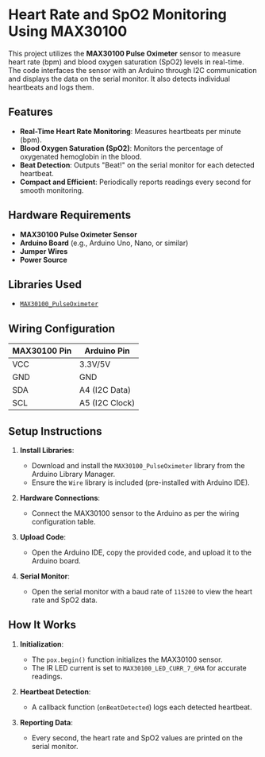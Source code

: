 # Heart Rate and SpO2 Monitoring Using MAX30100

This project utilizes the **MAX30100 Pulse Oximeter** sensor to measure heart rate (bpm) and blood oxygen saturation (SpO2) levels in real-time. The code interfaces the sensor with an Arduino through I2C communication and displays the data on the serial monitor. It also detects individual heartbeats and logs them.

## Features
- **Real-Time Heart Rate Monitoring**: Measures heartbeats per minute (bpm).
- **Blood Oxygen Saturation (SpO2)**: Monitors the percentage of oxygenated hemoglobin in the blood.
- **Beat Detection**: Outputs "Beat!" on the serial monitor for each detected heartbeat.
- **Compact and Efficient**: Periodically reports readings every second for smooth monitoring.

## Hardware Requirements
- **MAX30100 Pulse Oximeter Sensor**
- **Arduino Board** (e.g., Arduino Uno, Nano, or similar)
- **Jumper Wires**
- **Power Source**

## Libraries Used
- [`MAX30100_PulseOximeter`](https://github.com/oxullo/Arduino-MAX30100)


## Wiring Configuration
| MAX30100 Pin | Arduino Pin  |
|--------------|--------------|
| VCC          | 3.3V/5V      |
| GND          | GND          |
| SDA          | A4 (I2C Data)|
| SCL          | A5 (I2C Clock)|


## Setup Instructions
1. **Install Libraries**:
   - Download and install the `MAX30100_PulseOximeter` library from the Arduino Library Manager.
   - Ensure the `Wire` library is included (pre-installed with Arduino IDE).

2. **Hardware Connections**:
   - Connect the MAX30100 sensor to the Arduino as per the wiring configuration table.

3. **Upload Code**:
   - Open the Arduino IDE, copy the provided code, and upload it to the Arduino board.

4. **Serial Monitor**:
   - Open the serial monitor with a baud rate of `115200` to view the heart rate and SpO2 data.

## How It Works
1. **Initialization**:
   - The `pox.begin()` function initializes the MAX30100 sensor.
   - The IR LED current is set to `MAX30100_LED_CURR_7_6MA` for accurate readings.

2. **Heartbeat Detection**:
   - A callback function (`onBeatDetected`) logs each detected heartbeat.

3. **Reporting Data**:
   - Every second, the heart rate and SpO2 values are printed on the serial monitor.
